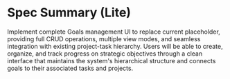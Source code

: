 # Spec Summary (Lite)

Implement complete Goals management UI to replace current placeholder, providing full CRUD operations, multiple view modes, and seamless integration with existing project-task hierarchy. Users will be able to create, organize, and track progress on strategic objectives through a clean interface that maintains the system's hierarchical structure and connects goals to their associated tasks and projects.